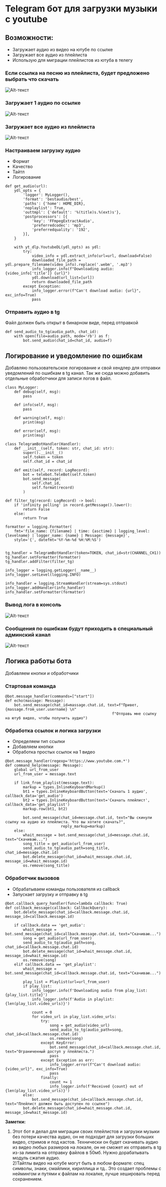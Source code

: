 # Telegram бот для загрузки музыки c youtube 

## Возможности:
- Загружает аудио из видео на ютубе по ссылке
- Загружает все аудио из плейлиста
- Использую для миграции плейлистов из ютуба в телегу


### Если ссылка на песню из плейлиста, будет предложено выбрать что скачать
![Alt-текст](img/bot0.png)

### Загружает 1 аудио по ссылке
![Alt-текст](img/bot1.png)

### Загружает все аудио из плейлиста
![Alt-текст](img/bot2.png)


### Настраиваем загрузку аудио
- Формат
- Качество
- Тайтл
- Логирование
~~~
def get_audio(url):
    ydl_opts = {
        'logger': MyLogger(),
        'format': 'bestaudio/best',
        'paths': {'home': HOME_DIR},
        'noplaylist': True,
        'outtmpl': {'default': '%(title)s.%(ext)s'},
        'postprocessors': [{
            'key': 'FFmpegExtractAudio',
            'preferredcodec': 'mp3',
            'preferredquality': '192',
        }],
    }

    with yt_dlp.YoutubeDL(ydl_opts) as ydl:
        try:
            video_info = ydl.extract_info(url=url, download=False)
            downloaded_file_path = ydl.prepare_filename(video_info).replace('.webm', '.mp3')
            info_logger.info(f"Downloading audio: {video_info['title']} {url}")
            ydl.download(url_list=[url])
            return downloaded_file_path
        except Exception:
            info_logger.error(f"Can't download audio: {url}", exc_info=True)
            pass
~~~


### Отправить аудио в tg
Файл должен быть открыт в бинарном виде, перед отправкой
~~~
def send_audio_to_tg(audio_path, chat_id):
    with open(file=audio_path, mode='rb') as f:
        bot.send_audio(chat_id=chat_id, audio=f)
~~~


## Логирование и уведомление по ошибкам
Добавляю пользовательское логирование и свой хендлер для отправки уведомлений по ошибкам в tg канал.
Так же сюда можно добавить отдельные обработчики для записи логов в файл.
~~~
class MyLogger:
    def debug(self, msg):
        pass

    def info(self, msg):
        pass

    def warning(self, msg):
        print(msg)

    def error(self, msg):
        print(msg)

class TelegramBotHandler(Handler):
    def __init__(self, token: str, chat_id: str):
        super().__init__()
        self.token = token
        self.chat_id = chat_id

    def emit(self, record: LogRecord):
        bot = telebot.TeleBot(self.token)
        bot.send_message(
            self.chat_id,
            self.format(record)
        )

def filter_tg(record: LogRecord) -> bool:
    if 'infinity polling' in record.getMessage().lower():
        return False
    else:
        return True

formatter = logging.Formatter(
    fmt='file_name: {filename} | time: {asctime} | logging_level: {levelname} | logger_name: {name} | Message: {message}',
    style='{', datefmt='%Y-%m-%d %H:%M:%S')


tg_handler = TelegramBotHandler(token=TOKEN, chat_id=str(CHANNEL_CH1))
tg_handler.setFormatter(formatter)
tg_handler.addFilter(filter_tg)

info_logger = logging.getLogger(__name__)
info_logger.setLevel(logging.INFO)

info_handler = logging.StreamHandler(stream=sys.stdout)
info_logger.addHandler(info_handler)
info_handler.setFormatter(formatter)
~~~


### Вывод лога в консоль
![Alt-текст](img/log1.png)


### Сообщения по ошибкам будут приходить в специальный админский канал
![Alt-текст](img/error.png)



## Логика работы бота
Добавляем кнопки и обработчики

### Стартовая команда
~~~
@bot.message_handler(commands=["start"])
def echo(massage: Message):
    bot.send_message(chat_id=massage.chat.id, text=f"Привет, {massage.from_user.username} \n"
                                                f"Отправь мне ссылку на ютуб видео, чтобы получить аудио")
~~~


### Обработка ссылок и логика загрузки
- Определяем тип ссылки
- Добавляем кнопки 
- Обработка простых ссылок на 1 видео
~~~
@bot.message_handler(regexp='https://www.youtube.com.*')
def command_help(message: Message):
    global url_from_user
    url_from_user = message.text

    if link_from_playlist(message.text):
        markup = types.InlineKeyboardMarkup()
        bt1 = types.InlineKeyboardButton(text='Скачать 1 аудио', callback_data='get_audio')
        bt2 = types.InlineKeyboardButton(text='Скачать плейлист', callback_data='get_playlist')
        markup.row(bt1, bt2)

        bot.send_message(chat_id=message.chat.id, text="Вы скинули ссылку на аудио из плейлиста. Что вы хотите скачать?",
                         reply_markup=markup)
    else:
        whait_message = bot.send_message(chat_id=message.chat.id, text="Скачиваю...")
        song_title = get_audio(url_from_user)
        send_audio_to_tg(audio_path=song_title, chat_id=message.chat.id)
        bot.delete_message(chat_id=whait_message.chat.id, message_id=whait_message.id)
        os.remove(song_title)
~~~


### Обработчик вызовов
- Обрабатываем команды пользователя из callback
- Запускает загрузку и отправку в tg
~~~
@bot.callback_query_handler(func=lambda callback: True)
def collback_message(callback: CallbackQuery):
    bot.delete_message(chat_id=callback.message.chat.id, message_id=callback.message.id)

    if callback.data == 'get_audio':
        whait_message = bot.send_message(chat_id=callback.message.chat.id, text="Скачиваю...")
        song = get_audio(url_from_user)
        send_audio_to_tg(audio_path=song, chat_id=callback.message.chat.id)
        bot.delete_message(chat_id=whait_message.chat.id, message_id=whait_message.id)
        os.remove(song)
    elif callback.data == 'get_playlist':
        whait_message = bot.send_message(chat_id=callback.message.chat.id, text="Скачиваю...")

        play_list = Playlist(url=url_from_user)
        if play_list:
            info_logger.info(f'Downloading audio from play_list: {play_list.title}')
            info_logger.info(f'Audio in playlist: {len(play_list.video_urls)}')

            count = 0
            for video_url in play_list.video_urls:
                try:
                    song = get_audio(video_url)
                    send_audio_to_tg(audio_path=song, chat_id=callback.message.chat.id)
                    os.remove(song)
                except KeyError:
                    bot.send_message(chat_id=callback.message.chat.id, text="Ограниченный доступ у плейлиста.")
                    pass
                except Exception as err:
                    info_logger.error(f"Can't download audio: {video_url}", exc_info=True)
                    pass
                finally:
                    count += 1
                    info_logger.info(f'Received {count} out of {len(play_list.video_urls)}')
        else:
            bot.send_message(chat_id=callback.message.chat.id, text="Плейлист должен быть доступен по ссылке")
        bot.delete_message(chat_id=whait_message.chat.id, message_id=whait_message.id)
~~~


**Заметки:**
1) Этот бот я делал для миграции своих плейлистов и загрузки музыки без потери качества аудио, он не подходит для загрузки больших видео, стримов и под кастов.
Технически он будет скачивать аудио из видео любых размеров на локале, он не сможет их отправить в tg из-за лимита на отправку файлов в 50мб.
Нужно дорабатывать модуль сжатия аудио.  
2)Тайтлы видео на ютубе могут быть в любом формате: спец символы, знаки, смайлики, кириллица и тд.. Это создает проблемы с неймингом и путями к файлам на локалке, лучше хешировать перед сохранением.


